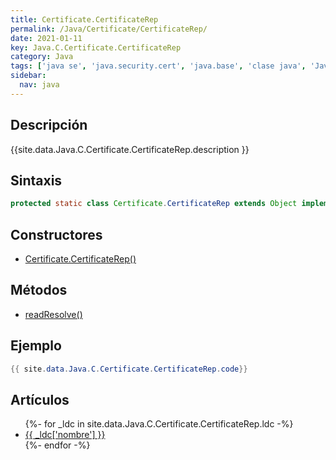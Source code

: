 ```yaml
---
title: Certificate.CertificateRep
permalink: /Java/Certificate/CertificateRep/
date: 2021-01-11
key: Java.C.Certificate.CertificateRep
category: Java
tags: ['java se', 'java.security.cert', 'java.base', 'clase java', 'Java 1.3']
sidebar: 
  nav: java
---
```


## Descripción
{{site.data.Java.C.Certificate.CertificateRep.description }}

## Sintaxis
~~~java
protected static class Certificate.CertificateRep extends Object implements Serializable
~~~

## Constructores
* [Certificate.CertificateRep()](/Java/Certificate/CertificateRep/Certificate/CertificateRep/)

## Métodos
* [readResolve()](/Java/Certificate/CertificateRep/readResolve/)

## Ejemplo
~~~java
{{ site.data.Java.C.Certificate.CertificateRep.code}}
~~~

## Artículos
<ul>
{%- for _ldc in site.data.Java.C.Certificate.CertificateRep.ldc -%}
   <li>
       <a href="{{_ldc['url'] }}">{{ _ldc['nombre'] }}</a>
   </li>
{%- endfor -%}
</ul>
